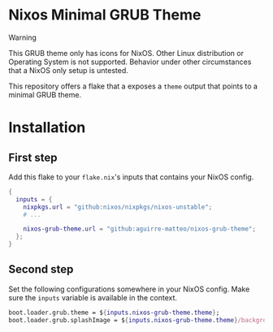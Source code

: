 # Nixos Minimal GRUB Theme

> [!WARNING]
> This GRUB theme only has icons for NixOS. Other Linux distribution or Operating System is not 
> supported. Behavior under other circumstances that a NixOS only setup is untested.

This repository offers a flake that a exposes a `theme` output that points to a minimal GRUB theme. 

# Installation

## First step

Add this flake to your `flake.nix`'s inputs that contains your NixOS config.

```flake.nix
{
  inputs = {
    nixpkgs.url = "github:nixos/nixpkgs/nixos-unstable";
    # ...

    nixos-grub-theme.url = "github:aguirre-matteo/nixos-grub-theme";
  };
}
```

## Second step

Set the following configurations somewhere in your NixOS config.
Make sure the `inputs` variable is available in the context.

```configuration.nix
boot.loader.grub.theme = ${inputs.nixos-grub-theme.theme};
boot.loader.grub.splashImage = ${inputs.nixos-grub-theme.theme}/background.png;
```
